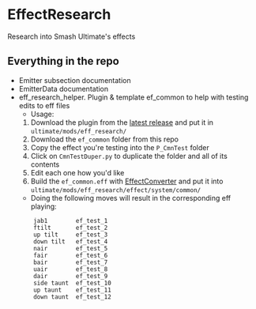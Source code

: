 # EffectResearch
Research into Smash Ultimate's effects

## Everything in the repo
- Emitter subsection documentation
- EmitterData documentation
- eff_research_helper. Plugin & template ef_common to help with testing edits to eff files
    - Usage:
    1. Download the plugin from the [latest release](https://github.com/LilyLavender/EffectResearch/releases) and put it in `ultimate/mods/eff_research/`
    2. Download the `ef_common` folder from this repo
    3. Copy the effect you're testing into the `P_CmnTest` folder
    4. Click on `CmnTestDuper.py` to duplicate the folder and all of its contents
    5. Edit each one how you'd like
    6. Build the `ef_common.eff` with [EffectConverter](https://github.com/KillzXGaming/EffectLibrary/releases) and put it into `ultimate/mods/eff_research/effect/system/common/`
    - Doing the following moves will result in the corresponding eff playing:
    ```
        jab1        ef_test_1
        ftilt       ef_test_2
        up tilt     ef_test_3
        down tilt   ef_test_4
        nair        ef_test_5
        fair        ef_test_6
        bair        ef_test_7
        uair        ef_test_8
        dair        ef_test_9
        side taunt  ef_test_10
        up taunt    ef_test_11
        down taunt  ef_test_12
    ```
